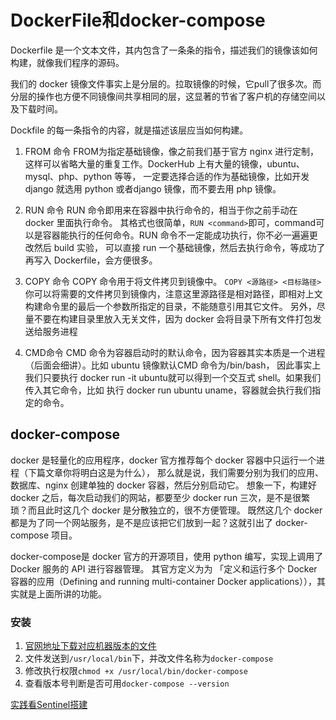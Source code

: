 # DockerFile和docker-compose
Dockerfile 是一个文本文件，其内包含了一条条的指令，描述我们的镜像该如何构建，就像我们程序的源码。

我们的 docker 镜像文件事实上是分层的。拉取镜像的时候，它pull了很多次。而分层的操作也方便不同镜像间共享相同的层，这显著的节省了客户机的存储空间以及下载时间。

Dockfile 的每一条指令的内容，就是描述该层应当如何构建。


1. FROM 命令
FROM为指定基础镜像，像之前我们基于官方 nginx 进行定制，这样可以省略大量的重复工作。DockerHub 上有大量的镜像，ubuntu、mysql、php、python 等等，
一定要选择合适的作为基础镜像，比如开发 django 就选用 python 或者django 镜像，而不要去用 php 镜像。

2. RUN 命令
RUN 命令即用来在容器中执行命令的，相当于你之前手动在 docker 里面执行命令。
其格式也很简单，`RUN <command>`即可，command可以是容器能执行的任何命令。RUN 命令不一定能成功执行，你不必一遍遍更改然后 build 实验，
可以直接 run 一个基础镜像，然后去执行命令，等成功了再写入 Dockerfile，会方便很多。

3. COPY 命令
COPY 命令用于将文件拷贝到镜像中。
`COPY <源路径> <目标路径>`
你可以将需要的文件拷贝到镜像内，注意这里源路径是相对路径，即相对上文构建命令里的最后一个参数所指定的目录，不能随意引用其它文件。
另外，尽量不要在构建目录里放入无关文件，因为 docker 会将目录下所有文件打包发送给服务进程

4. CMD命令
CMD 命令为容器启动时的默认命令，因为容器其实本质是一个进程（后面会细讲）。比如 ubuntu 镜像默认CMD 命令为/bin/bash，
因此事实上我们只要执行 docker run -it ubuntu就可以得到一个交互式 shell。如果我们传入其它命令，比如 执行 docker run ubuntu uname，容器就会执行我们指定的命令。

## docker-compose
docker 是轻量化的应用程序，docker 官方推荐每个 docker 容器中只运行一个进程（下篇文章你将明白这是为什么），
那么就是说，我们需要分别为我们的应用、数据库、nginx 创建单独的 docker 容器，然后分别启动它。
想象一下，构建好 docker 之后，每次启动我们的网站，都要至少 docker run 三次，是不是很繁琐？而且此时这几个 docker 是分散独立的，很不方便管理。
既然这几个 docker 都是为了同一个网站服务，是不是应该把它们放到一起？这就引出了 docker-compose 项目。

docker-compose是 docker 官方的开源项目，使用 python 编写，实现上调用了 Docker 服务的 API 进行容器管理。
其官方定义为为 「定义和运行多个 Docker 容器的应用（Defining and running multi-container Docker applications）），其实就是上面所讲的功能。

### 安装
1. [官网地址下载对应机器版本的文件](https://github.com/docker/compose/releases)
2. 文件发送到`/usr/local/bin`下，并改文件名称为`docker-compose`
3. 修改执行权限`chmod +x /usr/local/bin/docker-compose`
4. 查看版本号判断是否可用`docker-compose --version`

[实践看Sentinel搭建](../redis/cluster/sentinel.md#一台服务器搭建一主二从三哨兵的集群)